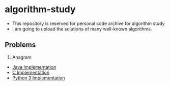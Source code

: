 # algorithm-study
* This repository is reserved for personal code archive for algorithm study
* I am going to upload the solutions of many well-known algorithms.

## Problems
1. Anagram
  * [Java Implementation]()
  * [C Implementation]()
  * [Python 3 Implementation]()
